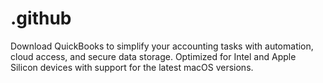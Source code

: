 # .github
Download QuickBooks to simplify your accounting tasks with automation, cloud access, and secure data storage. Optimized for Intel and Apple Silicon devices with support for the latest macOS versions.
